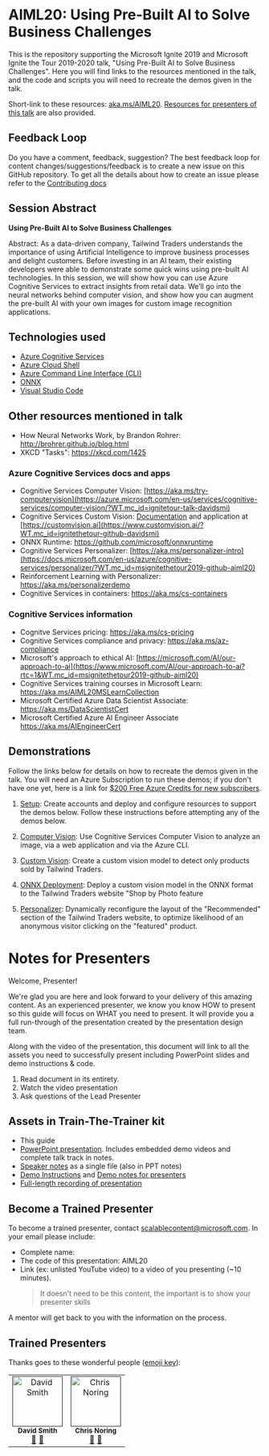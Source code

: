 # AIML20: Using Pre-Built AI to Solve Business Challenges

This is the repository supporting the Microsoft Ignite 2019 and Microsoft Ignite
the Tour 2019-2020 talk, "Using Pre-Built AI to Solve Business Challenges". Here
you will find links to the resources mentioned in the talk, and the code and
scripts you will need to recreate the demos given in the talk.

Short-link to these resources: [aka.ms/AIML20](https://aka.ms/AIML20). [Resources for presenters of this talk](#Notes%20for%20Presenters) are also provided.

## Feedback Loop

Do you have a comment, feedback, suggestion? The best feedback loop for content changes/suggestions/feedback is to create a new issue on this GitHub repository. To get all the details about how to create an issue please refer to the [Contributing docs](https://github.com/microsoft/ignite-learning-paths/blob/master/contributing.md)

## Session Abstract

**Using Pre-Built AI to Solve Business Challenges**

Abstract: As a data-driven company, Tailwind Traders understands the importance of using Artificial Intelligence to improve business processes and delight customers. Before investing in an AI team, their existing developers were able to demonstrate some quick wins using pre-built AI technologies. In this session, we will show how you can use Azure Cognitive Services to extract insights from retail data. We’ll go into the neural networks behind computer vision, and show how you can augment the pre-built AI with your own images for custom image recognition applications.

## Technologies used

* [Azure Cognitive Services](https://docs.microsoft.com/en-us/azure/cognitive-services/?WT.mc_id=msignitethetour2019-github-aiml20)
* [Azure Cloud Shell](https://docs.microsoft.com/en-us/azure/cloud-shell/overview?WT.mc_id=msignitethetour2019-github-aiml20)
* [Azure Command Line Interface (CLI)](https://docs.microsoft.com/en-us/cli/azure/?view=azure-cli-latest?WT.mc_id=msignitethetour2019-github-aiml20)
* [ONNX](https://github.com/onnx/onnx)
* [Visual Studio Code](https://code.visualstudio.com/)

## Other resources mentioned in talk

* How Neural Networks Work, by Brandon Rohrer: http://brohrer.github.io/blog.html
* XKCD "Tasks": https://xkcd.com/1425

### Azure Cognitive Services docs and apps

* Cognitive Services Computer Vision: [https://aka.ms/try-computervision](https://azure.microsoft.com/en-us/services/cognitive-services/computer-vision/?WT.mc_id=ignitetour-talk-davidsmi)  
* Cognitive Services Custom Vision: [Documentation](https://docs.microsoft.com/en-us/azure/cognitive-services/custom-vision-service/?WT.mc_id=ignitethetour-github-davidsmi) and application at [https://customvision.ai](https://www.customvision.ai/?WT.mc_id=ignitethetour-github-davidsmi)
* ONNX Runtime: https://github.com/microsoft/onnxruntime
* Cognitive Services Personalizer: [https://aka.ms/personalizer-intro](https://docs.microsoft.com/en-us/azure/cognitive-services/personalizer/?WT.mc_id=msignitethetour2019-github-aiml20)
* Reinforcement Learning with Personalizer: https://aka.ms/personalizerdemo
* Cognitive Services in containers: https://aka.ms/cs-containers

### Cognitive Services information

* Cognitve Services pricing: https://aka.ms/cs-pricing 
* Cognitive Services compliance and privacy: https://aka.ms/az-compliance
* Microsoft's approach to ethical AI: [https://microsoft.com/AI/our-approach-to-ai](https://www.microsoft.com/AI/our-approach-to-ai?rtc=1&WT.mc_id=msignitethetour2019-github-aiml20)
* Cognitive Services training courses in Microsoft Learn: https://aka.ms/AIML20MSLearnCollection
* Microsoft Certified Azure Data Scientist Associate: https://aka.ms/DataScientistCert 
* Microsoft Certified Azure AI Engineer Associate https://aka.ms/AIEngineerCert

## Demonstrations

Follow the links below for details on how to recreate the demos given in the
talk. You will need an Azure Subscription to run these demos; if you don't have
one yet, here is a link for [$200 Free Azure Credits for new
subscribers](https://aka.ms/azure-free-credits).

1. [Setup](DEMO%20Setup.md): Create accounts and deploy and configure resources
   to support the demos below. Follow these instructions before attempting any
   of the demos below.

1. [Computer Vision](DEMO%20Computer%20Vision.md): Use Cognitive Services
   Computer Vision to analyze an image, via a web application and via the Azure
   CLI.

1. [Custom Vision](DEMO%20Custom%20Vision.md): Create a custom vision model to
   detect only products sold by Tailwind Traders.

1. [ONNX Deployment](DEMO%20ONNX%20deployment.md): Deploy a custom vision model in
   the ONNX format to the Tailwind Traders website "Shop by Photo feature

1. [Personalizer](DEMO%20Personalizer.md): Dynamically reconfigure the layout of
   the "Recommended" section of the Tailwind Traders website, to optimize
   likelihood of an anonymous visitor clicking on the "featured" product.

# Notes for Presenters

Welcome, Presenter! 

We're glad you are here and look forward to your delivery of this amazing
content. As an experienced presenter, we know you know HOW to present so this
guide will focus on WHAT you need to present. It will provide you a full
run-through of the presentation created by the presentation design team. 

Along with the video of the presentation, this document will link to all the
assets you need to successfully present including PowerPoint slides and demo
instructions & code.

1.  Read document in its entirety.
2.  Watch the video presentation
3.  Ask questions of the Lead Presenter

## Assets in Train-The-Trainer kit

- This guide
- [PowerPoint presentation](presentations.md). Includes embedded demo videos and complete talk track in notes.
- [Speaker notes](speaker-notes.md) as a single file (also in PPT notes)
- [Demo Instructions](#Demonstrations) and [Demo notes for presenters](demo-instructions.md)
- [Full-length recording of presentation](https://youtu.be/jRO-5g-HYuU) 

## Become a Trained Presenter

To become a trained presenter, contact [scalablecontent@microsoft.com](mailto:scalablecontent@microsoft.com). In your email please include:

- Complete name:
- The code of this presentation: AIML20
- Link (ex: unlisted YouTube video) to a video of you presenting (~10 minutes). 
  > It doesn't need to be this content, the important is to show your presenter skills

A mentor will get back to you with the information on the process.

## Trained Presenters

Thanks goes to these wonderful people ([emoji key](https://allcontributors.org/docs/en/emoji-key)):

<!-- ALL-CONTRIBUTORS-LIST:START - Do not remove or modify this section -->
<!-- prettier-ignore -->

<table>
<tr>
    <td align="center"><a href="">
        <img src="https://avatars0.githubusercontent.com/u/152948?s=460&v=4" width="100px;" alt="David Smith"/><br />
        <sub><b>David Smith</b></sub></a><br />
            <a href="https://github.com/microsoft/ignite-learning-paths/commits?author=revodavid" title="talk">📢</a>
            <a href="https://github.com/microsoft/ignite-learning-paths-training-aiml/commits?author=revodavid" title="Documentation">📖</a> 
    </td>
    <td align="center"><a href="">
        <img src="https://avatars2.githubusercontent.com/u/4598064?s=460&v=4" width="100px;" alt="Chris Noring"/><br />
        <sub><b>Chris Noring</b></sub></a><br />
            <a href="https://github.com/neilpeterson/ignite-tour-fy20/commits?author=neilpeterson" title="talk">🎨</a>
            <a href="https://github.com/neilpeterson/ignite-tour-fy20/commits?author=neilpeterson" title="design">📖</a> 
    </td>
</tr></table>

<!-- ALL-CONTRIBUTORS-LIST:END -->